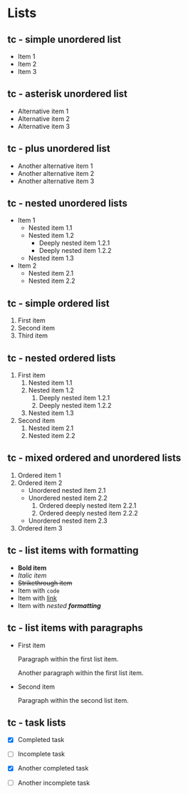 # Lists
<!--
TEST REASONING:
This test shows several notable transformations in list formatting:
1. Alternative list markers (* and +) are standardized to hyphens (-)
2. The hierarchy and indentation of lists is preserved, which is crucial
3. Formatting within list items is normalized (same as regular text)
4. Paragraph spacing within list items is maintained

These transformations maintain the semantic structure while improving consistency.
-->

## tc - simple unordered list

- Item 1
- Item 2
- Item 3

## tc - asterisk unordered list

* Alternative item 1
* Alternative item 2
* Alternative item 3

## tc - plus unordered list

+ Another alternative item 1
+ Another alternative item 2
+ Another alternative item 3

## tc - nested unordered lists

- Item 1
  - Nested item 1.1
  - Nested item 1.2
    - Deeply nested item 1.2.1
    - Deeply nested item 1.2.2
  - Nested item 1.3
- Item 2
  - Nested item 2.1
  - Nested item 2.2

## tc - simple ordered list

1. First item
2. Second item
3. Third item

## tc - nested ordered lists

1. First item
   1. Nested item 1.1
   2. Nested item 1.2
      1. Deeply nested item 1.2.1
      2. Deeply nested item 1.2.2
   3. Nested item 1.3
2. Second item
   1. Nested item 2.1
   2. Nested item 2.2

## tc - mixed ordered and unordered lists

1. Ordered item 1
2. Ordered item 2
   - Unordered nested item 2.1
   - Unordered nested item 2.2
     1. Ordered deeply nested item 2.2.1
     2. Ordered deeply nested item 2.2.2
   - Unordered nested item 2.3
3. Ordered item 3

## tc - list items with formatting

- **Bold item**
- *Italic item*
- ~~Strikethrough item~~
- Item with `code`
- Item with [link](https://example.com)
- Item with *nested **formatting***

## tc - list items with paragraphs

- First item

  Paragraph within the first list item.
  
  Another paragraph within the first list item.

- Second item

  Paragraph within the second list item.

## tc - task lists

- [x] Completed task
- [ ] Incomplete task
- [x] Another completed task
- [ ] Another incomplete task

